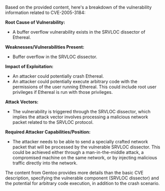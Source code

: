 Based on the provided content, here's a breakdown of the vulnerability information related to CVE-2005-3184:

**Root Cause of Vulnerability:**
- A buffer overflow vulnerability exists in the SRVLOC dissector of Ethereal.

**Weaknesses/Vulnerabilities Present:**
- Buffer overflow in the SRVLOC dissector.

**Impact of Exploitation:**
- An attacker could potentially crash Ethereal.
- An attacker could potentially execute arbitrary code with the permissions of the user running Ethereal. This could include root user privileges if Ethereal is run with those privileges.

**Attack Vectors:**
- The vulnerability is triggered through the SRVLOC dissector, which implies the attack vector involves processing a malicious network packet related to the SRVLOC protocol.

**Required Attacker Capabilities/Position:**
- The attacker needs to be able to send a specially crafted network packet that will be processed by the vulnerable SRVLOC dissector. This could be achieved either through a man-in-the-middle attack, a compromised machine on the same network, or by injecting malicious traffic directly into the network.

The content from Gentoo provides more details than the basic CVE description, specifying the vulnerable component (SRVLOC dissector) and the potential for arbitrary code execution, in addition to the crash scenario.